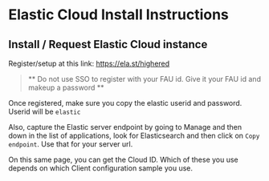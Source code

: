 # Elastic Cloud Install Instructions

## Install / Request Elastic Cloud instance

Register/setup at this link:  https://ela.st/highered

> ** Do not use SSO to register with your FAU id.  Give it your FAU id and makeup a password **

Once registered, make sure you copy the elastic userid and password.
Userid will be `elastic`

Also, capture the Elastic server endpoint by going to Manage and then down in the list of applications,
look for Elasticsearch and then click on `Copy endpoint`.  Use that for your server url.



On this same page, you can get the Cloud ID.  Which of these you use depends on which Client configuration sample you use.

